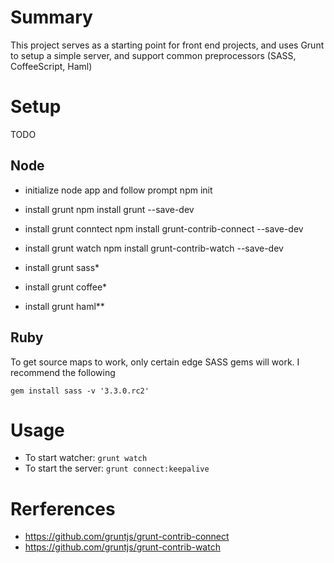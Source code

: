 # Summary
This project serves as a starting point for front end projects, and uses Grunt to setup a simple server, and support common preprocessors (SASS, CoffeeScript, Haml)

# Setup
TODO
## Node

- initialize node app and follow prompt
    npm init

- install grunt
    npm install grunt --save-dev

- install grunt conntect
    npm install grunt-contrib-connect --save-dev

- install grunt watch
    npm install grunt-contrib-watch --save-dev

- install grunt sass*


- install grunt coffee*
    

- install grunt haml**

## Ruby

To get source maps to work, only certain edge SASS gems will work. I recommend the following

    gem install sass -v '3.3.0.rc2'


# Usage
- To start watcher: `grunt watch`
- To start the server: `grunt connect:keepalive`


# Rerferences 
- https://github.com/gruntjs/grunt-contrib-connect
- https://github.com/gruntjs/grunt-contrib-watch
